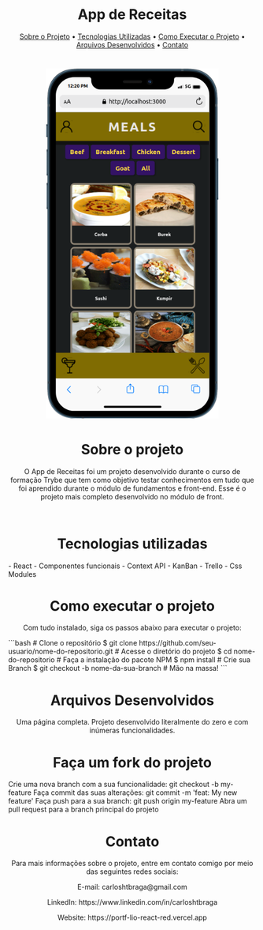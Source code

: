 <h1 align='center'>App de Receitas</h1>
 <p align="center">
  <a href="#sobre-o-projeto">Sobre o Projeto</a> •
  <a href="#tecnologias-utilizadas">Tecnologias Utilizadas</a> •
  <a href="#como-executar-o-projeto">Como Executar o Projeto</a> •
  <a href="#arquivos-desenvolvidos">Arquivos Desenvolvidos</a> •
  <a href="#contato">Contato</a>
</p>
<h1 align='center'>
  <img src='https://github.com/carloshtbraga/App-de-Receitas-Group-Project/blob/main/src/images/mobile.png' width="350" heigth="350"/>
</h1>
<h1 align='center'>Sobre o projeto</h1>
<p align='center'>O App de Receitas foi um projeto desenvolvido durante o curso de formação Trybe que tem como objetivo testar conhecimentos em tudo que foi aprendido durante o módulo de fundamentos e front-end. Esse é o projeto mais completo desenvolvido no módulo de front.</p>

<br>
<h1 align='center'>Tecnologias utilizadas</h1>
                                                - React
                                                - Componentes funcionais
                                                - Context API
                                                - KanBan
                                                - Trello
                                                - Css Modules
<h1 align='center'>Como executar o projeto</h1>

<p align='center'>Com tudo instalado, siga os passos abaixo para executar o projeto:</p>
```bash
# Clone o repositório
$ git clone https://github.com/seu-usuario/nome-do-repositorio.git
# Acesse o diretório do projeto
$ cd nome-do-repositorio
# Faça a instalação do pacote NPM
$ npm install
# Crie sua Branch
$ git checkout -b nome-da-sua-branch
# Mão na massa!
```
<h1 align='center'>Arquivos Desenvolvidos</h1>
<p align='center'>Uma página completa. Projeto desenvolvido literalmente do zero e com inúmeras funcionalidades.
</p>
<h1 align='center'>Faça um fork do projeto</h1>
Crie uma nova branch com a sua funcionalidade: git checkout -b my-feature
Faça commit das suas alterações: git commit -m 'feat: My new feature'
Faça push para a sua branch: git push origin my-feature
Abra um pull request para a branch principal do projeto
<h1 align='center'>Contato</h1>
<p align='center'>Para mais informações sobre o projeto, entre em contato comigo por meio das seguintes redes sociais:</p>
<p align='center'>E-mail: carloshtbraga@gmail.com</p>
<p align='center'>LinkedIn: https://www.linkedin.com/in/carloshtbraga</p>
<p align='center'>Website: https://portf-lio-react-red.vercel.app</p>


